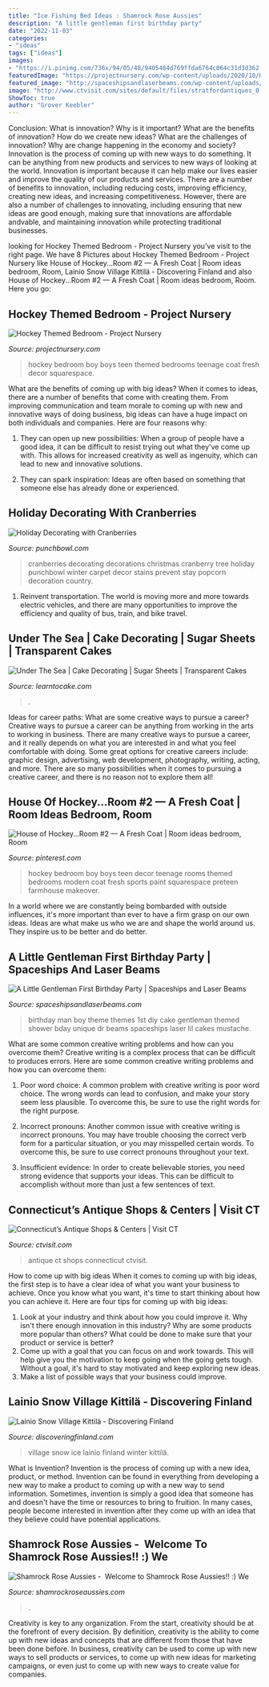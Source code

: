 ```yaml
---
title: "Ice Fishing Bed Ideas : Shamrock Rose Aussies"
description: "A little gentleman first birthday party"
date: "2022-11-03"
categories:
- "ideas"
tags: ["ideas"]
images:
- "https://i.pinimg.com/736x/94/05/48/9405484d769ffda6764c064c31d3d362.jpg"
featuredImage: "https://projectnursery.com/wp-content/uploads/2020/10/HouseofHockeyRoom24.jpg"
featured_image: "http://spaceshipsandlaserbeams.com/wp-content/uploads/2015/09/little-man-birthday-party-ideas-1.jpg"
image: "http://www.ctvisit.com/sites/default/files/stratfordantiques_0.jpg"
ShowToc: true
author: "Grover Keebler"
---
```



Conclusion: What is innovation? Why is it important? What are the benefits of innovation? How do we create new ideas? What are the challenges of innovation? Why are change happening in the economy and society?
Innovation is the process of coming up with new ways to do something. It can be anything from new products and services to new ways of looking at the world. Innovation is important because it can help make our lives easier and improve the quality of our products and services. There are a number of benefits to innovation, including reducing costs, improving efficiency, creating new ideas, and increasing competitiveness. However, there are also a number of challenges to innovating, including ensuring that new ideas are good enough, making sure that innovations are affordable andvable, and maintaining innovation while protecting traditional businesses.

	

		
looking for Hockey Themed Bedroom - Project Nursery you've visit to the right page. We have 8 Pictures about Hockey Themed Bedroom - Project Nursery like House of Hockey...Room #2 — A Fresh Coat | Room ideas bedroom, Room, Lainio Snow Village Kittilä - Discovering Finland and also House of Hockey...Room #2 — A Fresh Coat | Room ideas bedroom, Room. Here you go:
		
    
## Hockey Themed Bedroom - Project Nursery

<img loading=lazy src="https://projectnursery.com/wp-content/uploads/2020/10/HouseofHockeyRoom24.jpg" onerror="this.onerror=null;this.src='https://tse3.mm.bing.net/th?id=OIP.AwOlgQUPbGlsT904YPfdfgHaJ4&amp;pid=15.1';" alt="Hockey Themed Bedroom - Project Nursery">

_Source: projectnursery.com_

>hockey bedroom boy boys teen themed bedrooms teenage coat fresh decor squarespace. 

	

What are the benefits of coming up with big ideas?
When it comes to ideas, there are a number of benefits that come with creating them. From improving communication and team morale to coming up with new and innovative ways of doing business, big ideas can have a huge impact on both individuals and companies. Here are four reasons why: 
1. They can open up new possibilities: When a group of people have a good idea, it can be difficult to resist trying out what they've come up with. This allows for increased creativity as well as ingenuity, which can lead to new and innovative solutions. 

2. They can spark inspiration: Ideas are often based on something that someone else has already done or experienced.

    
## Holiday Decorating With Cranberries

<img loading=lazy src="https://www.punchbowl.com/gridfs/fs/4e84851a8b28d944130002fc-1317307675" onerror="this.onerror=null;this.src='https://tse2.mm.bing.net/th?id=OIP.BGrw_187LkOOkfdYjZiafwHaLH&amp;pid=15.1';" alt="Holiday Decorating with Cranberries">

_Source: punchbowl.com_

>cranberries decorating decorations christmas cranberry tree holiday punchbowl winter carpet decor stains prevent stay popcorn decoration country. 

	

1) Reinvent transportation. The world is moving more and more towards electric vehicles, and there are many opportunities to improve the efficiency and quality of bus, train, and bike travel. 

    
## Under The Sea | Cake Decorating | Sugar Sheets | Transparent Cakes

<img loading=lazy src="https://learntocake.com/wp-content/uploads/2020/07/IMG_0863-e1594239878520.jpg" onerror="this.onerror=null;this.src='https://tse2.mm.bing.net/th?id=OIP.WRTFrgV77iFVXdSI4xU-oQHaJ4&amp;pid=15.1';" alt="Under The Sea | Cake Decorating | Sugar Sheets | Transparent Cakes">

_Source: learntocake.com_

>. 

	

Ideas for career paths: What are some creative ways to pursue a career?
Creative ways to pursue a career can be anything from working in the arts to working in business. There are many creative ways to pursue a career, and it really depends on what you are interested in and what you feel comfortable with doing. Some great options for creative careers include: graphic design, advertising, web development, photography, writing, acting, and more. There are so many possibilities when it comes to pursuing a creative career, and there is no reason not to explore them all!

    
## House Of Hockey...Room #2 — A Fresh Coat | Room Ideas Bedroom, Room

<img loading=lazy src="https://i.pinimg.com/736x/94/05/48/9405484d769ffda6764c064c31d3d362.jpg" onerror="this.onerror=null;this.src='https://tse3.mm.bing.net/th?id=OIP.fSiHMt9I0cYw_omL99oqJgHaJ3&amp;pid=15.1';" alt="House of Hockey...Room #2 — A Fresh Coat | Room ideas bedroom, Room">

_Source: pinterest.com_

>hockey bedroom boy boys teen decor teenage rooms themed bedrooms modern coat fresh sports paint squarespace preteen farmhouse makeover. 

	

In a world where we are constantly being bombarded with outside influences, it's more important than ever to have a firm grasp on our own ideas. Ideas are what make us who we are and shape the world around us. They inspire us to be better and do better.

    
## A Little Gentleman First Birthday Party | Spaceships And Laser Beams

<img loading=lazy src="http://spaceshipsandlaserbeams.com/wp-content/uploads/2015/09/little-man-birthday-party-ideas-1.jpg" onerror="this.onerror=null;this.src='https://tse1.mm.bing.net/th?id=OIP.jsQjtyjuqjsdxUVIKufbqQHaLH&amp;pid=15.1';" alt="A Little Gentleman First Birthday Party | Spaceships and Laser Beams">

_Source: spaceshipsandlaserbeams.com_

>birthday man boy theme themes 1st diy cake gentleman themed shower bday unique dr beams spaceships laser lil cakes mustache. 

	

What are some common creative writing problems and how can you overcome them?
Creative writing is a complex process that can be difficult to produces errors. Here are some common creative writing problems and how you can overcome them:
1. Poor word choice: A common problem with creative writing is poor word choice. The wrong words can lead to confusion, and make your story seem less plausible. To overcome this, be sure to use the right words for the right purpose.

2. Incorrect pronouns: Another common issue with creative writing is incorrect pronouns. You may have trouble choosing the correct verb form for a particular situation, or you may misspelled certain words. To overcome this, be sure to use correct pronouns throughout your text.

3. Insufficient evidence: In order to create believable stories, you need strong evidence that supports your ideas. This can be difficult to accomplish without more than just a few sentences of text.

    
## Connecticut’s Antique Shops &amp; Centers | Visit CT

<img loading=lazy src="http://www.ctvisit.com/sites/default/files/stratfordantiques_0.jpg" onerror="this.onerror=null;this.src='https://tse3.mm.bing.net/th?id=OIP.dFsv9q7PFg6JwpQiqk6g4QHaDy&amp;pid=15.1';" alt="Connecticut’s Antique Shops &amp; Centers | Visit CT">

_Source: ctvisit.com_

>antique ct shops connecticut ctvisit. 

	

How to come up with big ideas
When it comes to coming up with big ideas, the first step is to have a clear idea of what you want your business to achieve. Once you know what you want, it's time to start thinking about how you can achieve it. Here are four tips for coming up with big ideas: 
1. Look at your industry and think about how you could improve it. Why isn't there enough innovation in this industry? Why are some products more popular than others? What could be done to make sure that your product or service is better?
2. Come up with a goal that you can focus on and work towards. This will help give you the motivation to keep going when the going gets tough. Without a goal, it's hard to stay motivated and keep exploring new ideas. 
3. Make a list of possible ways that your business could improve.

    
## Lainio Snow Village Kittilä - Discovering Finland

<img loading=lazy src="http://www.discoveringfinland.com/wp-content/uploads/2013/09/Santa02-1200x800.jpg" onerror="this.onerror=null;this.src='https://tse2.mm.bing.net/th?id=OIP.jinRx5cjRivghWRsW33eLQHaE8&amp;pid=15.1';" alt="Lainio Snow Village Kittilä - Discovering Finland">

_Source: discoveringfinland.com_

>village snow ice lainio finland winter kittilä. 

	

What is Invention?
Invention is the process of coming up with a new idea, product, or method. Invention can be found in everything from developing a new way to make a product to coming up with a new way to send information. Sometimes, invention is simply a good idea that someone has and doesn't have the time or resources to bring to fruition. In many cases, people become interested in invention after they come up with an idea that they believe could have potential applications.

    
## Shamrock Rose Aussies - ﻿﻿﻿ Welcome To Shamrock Rose Aussies!! :) We

<img loading=lazy src="http://shamrockroseaussies.com/yahoo_site_admin/assets/images/DSC_0782.124232546_std.JPG" onerror="this.onerror=null;this.src='https://tse4.mm.bing.net/th?id=OIP.A849W9qZ-uNXkjQ6RNtH0QHaE-&amp;pid=15.1';" alt="Shamrock Rose Aussies - ﻿﻿﻿ Welcome to Shamrock Rose Aussies!! :) We">

_Source: shamrockroseaussies.com_

>. 

	

Creativity is key to any organization. From the start, creativity should be at the forefront of every decision. By definition, creativity is the ability to come up with new ideas and concepts that are different from those that have been done before. In business, creativity can be used to come up with new ways to sell products or services, to come up with new ideas for marketing campaigns, or even just to come up with new ways to create value for companies.

